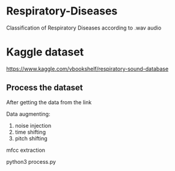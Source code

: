 # Respiratory-Diseases
Classification of Respiratory Diseases according to .wav audio

# Kaggle dataset
https://www.kaggle.com/vbookshelf/respiratory-sound-database

## Process the dataset
After getting the data from the link

Data augmenting:

1. noise injection
2. time shifting
3. pitch shifting


mfcc extraction

python3 process.py
